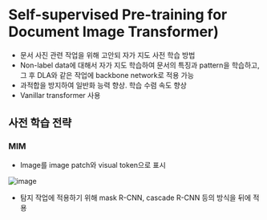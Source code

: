 # Self-supervised Pre-training for Document Image Transformer)

- 문서 사진 관련 작업을 위해 고안되 자가 지도 사전 학습 방법
- Non-label data에 대해서 자가 지도 학습하여 문서의 특징과 pattern을 학습하고, 그 후 DLA와 같은 작업에 backbone network로 적용 가능
- 과적합을 방지하여 일반화 능력 향상. 학습 수렴 속도 향상
- Vanillar transformer 사용

## 사전 학습 전략

### MIM
- Image를 image patch와 visual token으로 표시

![image](https://github.com/user-attachments/assets/d90e30c6-8000-4e06-b0cf-7ec6cc9e8e73)

- 탐지 작업에 적용하기 위해 mask R-CNN, cascade R-CNN 등의 방식을 뒤에 적용
